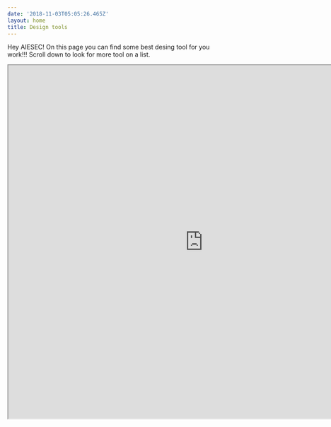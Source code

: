```yaml
---
date: '2018-11-03T05:05:26.465Z'
layout: home
title: Design tools
---
```


Hey AIESEC!
On this page you can find some best desing tool for you work!!!
Scroll down to look for more tool on a list.

<iframe src="https://docs.google.com/spreadsheets/d/e/2PACX-1vStp_zF9I2VkxV6UmnMLYMcq8fxk0vPvh06AIDGQpU9A267Zt_WC-Ee_FTpzJGjzwYcIKXacJLBmuZL/pubhtml?gid=1920603628&amp;single=true&amp;widget=true&amp;headers=false" width="880" height="800"></iframe>
